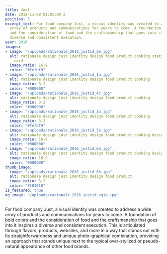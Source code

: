 ```yaml
---
title: Just
date: 2018-11-08 01:01:00 Z
position: 5
excerpt_text: For food company Just, a visual identity was created to address a wide
  array of products and communications for years to come. A foundation of bold colors
  and the consideration of food and the craftsmanship that goes into it inspires a
  diverse and consistent execution.
year: 2016
images:
- image: "/uploads/rationale_2016_justid_2e.jpg"
  alt: rationale design just identity design food product cooking stationery business
    card
  image_ratio: 16-9
  color: "#fefdf9"
- image: "/uploads/rationale_2016_justid_1a.jpg"
  alt: rationale design just identity design food product cooking
  image_ratio: 3-2
  color: "#000000"
- image: "/uploads/rationale_2016_justid_4c.jpg"
  alt: rationale design just identity design food product cooking
  image_ratio: 3-2
  color: "#000000"
- image: "/uploads/rationale_2016_justid_3a.jpg"
  alt: rationale design just identity design food product cooking
  image_ratio: 3-2
  color: "#fefdf9"
- image: "/uploads/rationale_2016_justid_5a.jpg"
  alt: rationale design just identity design food product cooking design manual guidelines
  image_ratio: 16-9
  color: "#000000"
- image: "/uploads/rationale_2016_justid_6a.jpg"
  alt: rationale design just identity design food product cooking design manual guidelines
  image_ratio: 16-9
  color: "#000000"
thumb_image:
  image: "/uploads/rationale_2016_justid_0b.jpg"
  alt: rationale design just identity design food product
  image_ratio: 3-2
  color: "#101010"
is_featured: true
og_image: "/uploads/rationale_2016_justid_og1a.jpg"
---
```


For food company Just, a visual identity was created to address a wide array of products and communications for years to come. A foundation of bold colors and the consideration of food and the craftsmanship that goes into it inspires a diverse and consistent execution. This is articulated through flavors, products, websites, and more in a way that stands out with its straightforwardness and unique photo-graphical combination, providing an approach that stands unique next to the typical over-stylized or pseudo-natural appearance of other food brands.